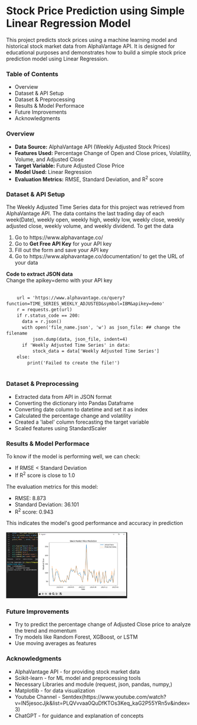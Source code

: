 <h1>Stock Price Prediction using Simple Linear Regression Model</h1>
<p>This project predicts stock prices using a machine learning model and historical stock market data from AlphaVantage API. It is designed for educational purposes
and demonstrates how to build a simple stock price prediction model using Linear Regression.</p> 

<h3>Table of Contents</h3>
<ul>
  <li>Overview</li>
  <li>Dataset & API Setup</li>
  <li>Dataset & Preprocessing</li>
  <li>Results & Model Performace</li>
  <li>Future Improvements</li>
  <li>Acknowledgments</li>
</ul>

<h3>Overview</h3>
<ul>
  <li><b>Data Source:</b> AlphaVantage API (Weekly Adjusted Stock Prices)</li>
  <li><b>Features Used:</b> Percentage Change of Open and Close prices, Volatility, Volume, and Adjusted Close</li>
  <li><b>Target Variable:</b> Future Adjusted Close Price</li>
  <li><b>Model Used:</b> Linear Regression </li>
  <li><b>Evaluation Metrics:</b> RMSE, Standard Deviation, and R<sup>2</sup> score</li>
</ul>

<h3>Dataset & API Setup</h3>
<p>
  The Weekly Adjusted Time Series data for this project was retrieved from AlphaVantage API. The data contains the last trading day of each week(Date), weekly open, weekly high, weekly low, weekly close, weekly adjusted close, weekly volume, and weekly dividend. To get the data<br>
  <ol>
    <li>Go to https://www.alphavantage.co/</li>
    <li>Go to <b>Get Free API Key</b> for your API key</li>
    <li>Fill out the form and save your API key</li>
    <li>Go to https://www.alphavantage.co/documentation/ to get the URL of your data</li>
  </ol>

  <b>Code to extract JSON data</b><br>
  Change the apikey=demo with your API key 
  <pre><code>
    url = 'https://www.alphavantage.co/query?function=TIME_SERIES_WEEKLY_ADJUSTED&symbol=IBM&apikey=demo'
    r = requests.get(url)
    if r.status_code == 200:
      data = r.json()
      with open('file_name.json', 'w') as json_file: ## change the filename
          json.dump(data, json_file, indent=4)
      if 'Weekly Adjusted Time Series' in data:
          stock_data = data['Weekly Adjusted Time Series']
    else:
        print('Failed to create the file!')
  </code></pre>
</p>

<h3>Dataset & Preprocessing</h3>
<ul>
  <li>Extracted data from API in JSON format</li>
  <li>Converting the dictionary into Pandas Dataframe</li>
  <li>Converting date column to datetime and set it as index</li>
  <li>Calculated the percentage change and volatility</li>
  <li>Created a 'label' column forecasting the target variable</li>
  <li>Scaled features using StandardScaler</li>
</ul>

<h3>Results & Model Performace</h3>
To know if the model is performing well, we can check:
<ul>
  <li>If RMSE < Standard Deviation</li>
  <li>If R<sup>2</sup> score is close to 1.0</li>
</ul>
The evaluation metrics for this model:
<ul>
  <li>RMSE: 8.873</li>
  <li>Standard Deviation: 36.101</li>
  <li>R<sup>2</sup> score: 0.943</li>
</ul>
This indicates the model's good performance and accuracy in prediction<br>
<br>
<img src="stock_prediction.png" width='65%' >

<h3>Future Improvements</h3>
<ul>
  <li>Try to predict the percentage change of Adjusted Close price to analyze the trend and momentum</li> 
  <li>Try models like Random Forest, XGBoost, or LSTM</li>
  <li>Use moving averages as features</li>
</ul>

<h3>Acknowledgments</h3>
<ul>
  <li>AlphaVantage API - for providing stock market data</li>
  <li>Scikit-learn - for ML model and preprocessing tools</li>
  <li>Necessary Libraries and module (request, json, pandas, numpy,)</li>
  <li>Matplotlib - for data visualization</li>
  <li>Youtube Channel - Sentdex(https://www.youtube.com/watch?v=lN5jesocJjk&list=PLQVvvaa0QuDfKTOs3Keq_kaG2P55YRn5v&index=3)</li>
  <li>ChatGPT - for guidance and explanation of concepts</li>
</ul>









